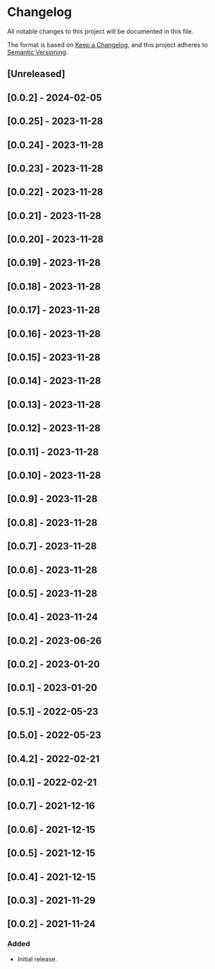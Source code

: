 # Changelog

All notable changes to this project will be documented in this file.

The format is based on [Keep a Changelog](https://keepachangelog.com/en/1.0.0/),
and this project adheres to [Semantic Versioning](https://semver.org/spec/v2.0.0.html).

## [Unreleased]

## [0.0.2] - 2024-02-05

## [0.0.25] - 2023-11-28

## [0.0.24] - 2023-11-28

## [0.0.23] - 2023-11-28

## [0.0.22] - 2023-11-28

## [0.0.21] - 2023-11-28

## [0.0.20] - 2023-11-28

## [0.0.19] - 2023-11-28

## [0.0.18] - 2023-11-28

## [0.0.17] - 2023-11-28

## [0.0.16] - 2023-11-28

## [0.0.15] - 2023-11-28

## [0.0.14] - 2023-11-28

## [0.0.13] - 2023-11-28

## [0.0.12] - 2023-11-28

## [0.0.11] - 2023-11-28

## [0.0.10] - 2023-11-28

## [0.0.9] - 2023-11-28

## [0.0.8] - 2023-11-28

## [0.0.7] - 2023-11-28

## [0.0.6] - 2023-11-28

## [0.0.5] - 2023-11-28

## [0.0.4] - 2023-11-24

## [0.0.2] - 2023-06-26

## [0.0.2] - 2023-01-20

## [0.0.1] - 2023-01-20

## [0.5.1] - 2022-05-23

## [0.5.0] - 2022-05-23

## [0.4.2] - 2022-02-21

## [0.0.1] - 2022-02-21

## [0.0.7] - 2021-12-16

## [0.0.6] - 2021-12-15

## [0.0.5] - 2021-12-15

## [0.0.4] - 2021-12-15

## [0.0.3] - 2021-11-29

## [0.0.2] - 2021-11-24


### Added
- Initial release.
